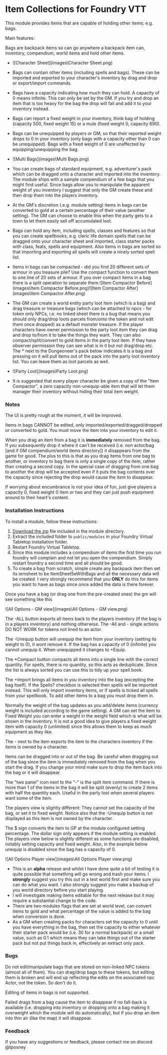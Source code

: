# Item Collections for Foundry VTT

This module provides Items that are capable of holding other items; e.g. bags.

Main features:

Bags are backpack items so can go anywhere a backpack item can, inventory, compendium, world items and hold other items.

- ![Character Sheet](images\Character Sheet.png) 
- Bags can contain other items (including spells and bags). These can be imported and exported to your character's inventory by drag and drop or export/import commands.

- Bags have a capacity indicating how much they can hold. A capacity of 0 means infinite. This can only be set by the GM. If you try and drop an item that is too heavy for the bag the drop will fail and add it to your inventory instead.
- Bags can report a fixed weight in your inventory, think bag of holding (capacity 500, fixed weight 15) or a mule (fixed weight 0, capacity 690). 
- Bags can be unequipped by players or GM, so that their reported weight drops to 0 in your inventory (only bags with a capacity other than 0 can be unequipped). Bags with a fixed weight of 0 are unaffected by equipping/unequipping  the bag.
- ![Multi Bags](images\Multi Bags.png)
- You can create bags of standard equipment, e.g. adventurer's pack which can be dragged onto a character and imported into the inventory. The module ships with a sample compendium of a few bags that you might find useful. Since bags allow you to manipulate the apparent weight of you inventory I suggest that only the GM create these and then drop them into the players inventory. 
- At the GM's discretion (.e.g. module setting) items in bags can be converted to gold at a certain percentage of their value (another setting). The GM can choose to enable this when the party gets to a town to let them easily sell off accumulated loot.
- Bags can hold any item, including spells, classes and features so that you can create spellbooks, e.g. cleric life domain spells that can be dragged onto your character sheet and imported, class starter packs with class, feats, spells and equipment. Also items in bags are sorted so that importing and exporting all spells will create a nicely sorted spell list.
- Items in bags can be compacted - did you find 20 different sets of armour in you treasure pile? Use the compact function to convert them to one line of 20 sets of armour. If you over compact items in a bag there is a split operation to separate them.![Item Compactor Before](images\Item Compactor Before.png)![Item Compactor After](images\Item Compactor After.png)
- The GM can create a world entity party loot item (which is a bag) and drag treasure or treasure bags (which can be attached to npcs - for token only NPCs, i.e. no linked sheet there is a bug that means you should only drag/drop loots parcels from/onto the token and not edit them once dropped) as a default monster treasure. If the player characters have owner permission to the party loot item they can drag and drop to/from it to take the things they want. They can also compact/split/convert to gold items in the party loot item. If they have observer permission they can see what is in it but not drag/drop etc. The * next to the Dungeoneer's pack below  indicates it is a bag and pressing on it will pull items out of the pack into the party loot inventory list. You can leave them as loot parcels as well.
- ![Party Loot](images\Party Loot.png)
- It is suggested that  every player character be given a copy of the "Item Compactor", a zero capacity non-unequip-able  item that will let them manager their inventory without hiding their total item weight.

### Notes
The UI is pretty rough at the moment, it will be improved.

Items in bags CANNOT be edited, only imported/exported/dragged/dropped or converted to gold. You must move the item into your inventory to edit it.

When you drag an item from a bag it is **immediately** removed from the bag. If you subsequently drop it where it can't be received (i.e. non actor/bag [and if GM compendium/world items directory]) it disappears from the game for good. The plus to this is that as you drag items from one bag to another, or inventory to bag there is only a single copy of the item, rather than creating a second copy. In the special case of dragging from one bag to another the drop will be accepted even if it puts the bag contents over the capacity since rejecting the drop would cause the item to disappear.

If worrying about encumbrance is not your idea of fun, just give players a capacity 0, fixed weight 0 item or two and they can just push equipment around to their heart's content.



### Installation Instructions

To install a module, follow these instructions:

1. [Download the zip](https://gitlab.com/tposney/itemcollection/blob/master/itemcollection.zip) file included in the module directory. 
2. Extract the included folder to `public/modules` in your Foundry Virtual Tabletop installation folder.
3. Restart Foundry Virtual Tabletop.  
4. Since this module includes a compendium of items the first time you run foundry will complain and not let you open the compendium. Simply restart foundry a second time and all should be good.
5. To create a bag from scratch, simple create any backpack item then set its iemsheet to be ItemSheet5eWithBags and all the necessary data will be created. I very strongly recommend that you **ONLY** do this for items you want to have as bags since once added the data is there forever.

Once you have a bag (or drag one from the pre-created ones) the gm will see something like this

![All Options - GM view](images\All Options - GM view.png)

The -ALL button exports all items back to the players inventory (if the bag is in a players inventory) and nothing otherwise. The -All and - single actions DO NOT WORK for tokens not lined to an actor.

The -Unequip button will unequip the item from your inventory (setting its weight to 0), it wont remove it. If the bag has a capacity of 0 (infinite) you cannot unequip it. When unequipped it changes to +Equip.

The *Compact button compacts all items into a single line with the correct quantity. For spells, there is no quantity, so this acts as deduplicate. Since the list is always sorted you can use this to tidy up your spell book. 

The +Import brings all items in you inventory into the bag (excepting the bag itself). If the Spells? checkbox is selected then spells will be imported instead. This will only import inventory items, or if spells is ticked all spells from your spellbook. To add other items to a bag you must drop them in.

Normally the weight of the bag updates as you add/delete items (currency weight is included according to the game setting). A GM can set the item to Fixed Weight you can enter a weight in the weight field which is what will be shown in the inventory. It is not a good idea to give players a fixed weight item with capacity 0 (unlimited) since this allows them to keep as much equipment as they like.

The - next to the item exports the item to the characters inventory if the items is owned by a character.

Items can be dragged into or out of the bag. Be careful when dragging out of the bag since the item is immediately removed from the bag when you start the drag. If you change your mind make sure to drop the item back into the bag or it will disappear.

The "two panel" icon next to the "-" is the split item command. If there is more than 1 of the items in the bag it will be split (evenly) to create 2 items with half the quantity each. Useful in the party loot when several players want some of the item.

The players view is slightly different: They cannot set the capacity of the bag, or set it to fixed weight. Notice also that the -Unequip button is not displayed as this item is not owned by the character.

The $ sign converts the item to GP at the module configured setting percentage. The dollar sign only appears if the module setting is enabled. The players view below is slightly different as some functions are disabled, notably setting capacity and fixed weight. Also, in the example below unequip is disabled since the bag has a capacity of 0.

![All Options Player view](images\All Options Player view.png)



- This is an **alpha** release and whilst I have done quite a bit of testing it is quite possible that something will go wrong and trash your items. I **strongly** suggest you try this out in a test world first and make sure you can do what you want. I also strongly suggest you make a backup of you world directory before you start playing.
- I will investigate making items editable for the next release but it may require a substantial change to the code.
- There are two modules flags that are set at world level, can convert items to gold and what percentage of the value is added to the bag when conversion is done.
- As a GM when creating packs for characters set the capacity to 0 until you have everything in the bag, then set the capacity to either whatever their starter pack would be (i.e. 30 for a normal backpack) or a small value, such as 0.1 which means they can take things out of the starter pack but not put things back in, effectively an extract only pack.

### Bugs

Do not edit/manipulate bags that are stored on non-linked NPC tokens (almost all of them). You can drag/drop bags to these tokens, but editing them is broken and will end up reflecting the edits on the associated npc Actor, not the token. So don't do it.

Editing of items in bags is not supported.

Failed drags from a bag cause the item to disappear if no fall-back is available (i.e. dropping into inventory or dropping onto a bag making it overweight which the module will do automatically), but if you drop an item into thin air (like the map) it will disappear.

### Feedback

If you have any suggestions or feedback, please contact me on discord @tposney
